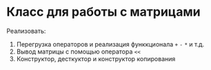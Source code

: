 # Класс для работы с матрицами

Реализовать:
1. Перегрузка операторов и реализация функкционала `+` `-` `*` и т.д.
2. Вывод матрицы с помощью оператора `<<`
3. Конструктор, десткуктор и конструктор копирования
